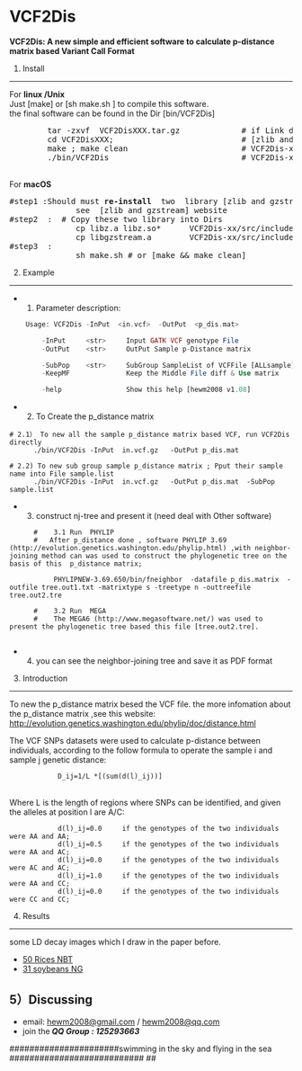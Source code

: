 # VCF2Dis
<b>VCF2Dis: A new simple and efficient software to calculate p-distance matrix based Variant Call Format</b>

1) Install
------------
  For <b>linux /Unix </b>
  </br> Just [make]  or [sh  make.sh ]  to compile this software.
  </br> the final software can be found in the Dir [bin/VCF2Dis]
<pre>
        tar -zxvf  VCF2DisXXX.tar.gz             # if Link do not work ,Try <b>re-install</b>  two  library
        cd VCF2DisXXX;                           # [zlib and gzstream] and copy them to the  library Dir
        make ; make clean                        # VCF2Dis-xx/src/include/zlib
        ./bin/VCF2Dis                            # VCF2Dis-xx/src/include/gzstream
</pre>

</br> 
For <b>macOS </b>
<pre>
#step1 :Should must <b>re-install</b>  two  library [zlib and gzstream]
              see  [zlib and gzstream] website 
#step2  :  # Copy these two library into Dirs
              cp libz.a libz.so*      VCF2Dis-xx/src/include/zlib
              cp libgzstream.a        VCF2Dis-xx/src/include/gzstream
#step3  : 
              sh make.sh # or [make && make clean]
</pre>




2) Example
------------
* 1) Parameter description:
```php
	Usage: VCF2Dis -InPut  <in.vcf>  -OutPut  <p_dis.mat>

		-InPut     <str>     Input GATK VCF genotype File
		-OutPut    <str>     OutPut Sample p-Distance matrix

		-SubPop    <str>     SubGroup SampleList of VCFFile [ALLsample]
		-KeepMF              Keep the Middle File diff & Use matrix

		-help                Show this help [hewm2008 v1.08]

```

* 2) To Create the  p_distance matrix

```
# 2.1） To new all the sample p_distance matrix based VCF, run VCF2Dis directly
      ./bin/VCF2Dis	-InPut	in.vcf.gz	-OutPut p_dis.mat

# 2.2) To new sub group sample p_distance matrix ; Pput their sample name into File sample.list
      ./bin/VCF2Dis	-InPut	in.vcf.gz	-OutPut p_dis.mat  -SubPop  sample.list
```

* 3) construct nj-tree and present it (need deal with Other software)
```
      #    3.1 Run  PHYLIP  
      #   After p_distance done , software PHYLIP 3.69 (http://evolution.genetics.washington.edu/phylip.html) ,with neighbor-joining method can was used to construct the phylogenetic tree on the basis of this  p_distance matrix;
       
           PHYLIPNEW-3.69.650/bin/fneighbor  -datafile p_dis.matrix  -outfile tree.out1.txt -matrixtype s -treetype n -outtreefile tree.out2.tre

      #    3.2 Run  MEGA  
      #    The MEGA6 (http://www.megasoftware.net/) was used to present the phylogenetic tree based this file [tree.out2.tre].
	
```
* 4) you can see the neighbor-joining tree and save it as PDF format



3) Introduction
------------
To new the p_distance matrix besed the VCF file. the more infomation
  about the  p_distance matrix ,see this website:
  http://evolution.genetics.washington.edu/phylip/doc/distance.html

  The VCF SNPs datasets were used to calculate p-distance between individuals, according to the follow formula to operate the sample i and sample j genetic distance:

                D_ij=1/L *[(sum(d(l)_ij))]

  </br> Where L is the length of regions where SNPs can be identified, and given the alleles at position l are A/C:
```
            d(l)_ij=0.0     if the genotypes of the two individuals were AA and AA;
            d(l)_ij=0.5     if the genotypes of the two individuals were AA and AC;
            d(l)_ij=0.0     if the genotypes of the two individuals were AC and AC;
            d(l)_ij=1.0     if the genotypes of the two individuals were AA and CC;
            d(l)_ij=0.0     if the genotypes of the two individuals were CC and CC;
```


4) Results
------------
some LD decay images which I draw in the paper before.

* [50 Rices NBT](http://www.nature.com/nbt/journal/v30/n1/images/nbt.2050-F1.jpg)
* [31 soybeans  NG]( http://www.nature.com/ng/journal/v42/n12/images/ng.715-F1.jpg)

5）Discussing
------------
- email: hewm2008@gmail.com / hewm2008@qq.com  
- join the<b><i> QQ Group : 125293663</b></i>



######################swimming in the sky and flying in the sea ########################### ##

